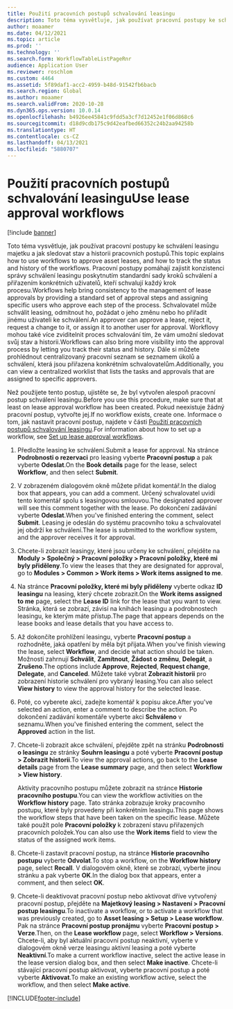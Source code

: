 ```yaml
---
title: Použití pracovních postupů schvalování leasingu
description: Toto téma vysvětluje, jak používat pracovní postupy ke schválení leasingu majetku a jak sledovat stav a historii pracovních postupů.
author: moaamer
ms.date: 04/12/2021
ms.topic: article
ms.prod: ''
ms.technology: ''
ms.search.form: WorkflowTableListPageRnr
audience: Application User
ms.reviewer: roschlom
ms.custom: 4464
ms.assetid: 5f89daf1-acc2-4959-b48d-91542fb6bacb
ms.search.region: Global
ms.author: moaamer
ms.search.validFrom: 2020-10-28
ms.dyn365.ops.version: 10.0.14
ms.openlocfilehash: b4926ee45841c9fdd5a3cf7d12452e1f06d868c6
ms.sourcegitcommit: d18d9cdb175c9d42eafbed66352c24b2aa94258b
ms.translationtype: HT
ms.contentlocale: cs-CZ
ms.lasthandoff: 04/13/2021
ms.locfileid: "5880707"
---
```

# <a name="use-lease-approval-workflows"></a><span data-ttu-id="b8380-103">Použití pracovních postupů schvalování leasingu</span><span class="sxs-lookup"><span data-stu-id="b8380-103">Use lease approval workflows</span></span>

[!include [banner](../includes/banner.md)]

<span data-ttu-id="b8380-104">Toto téma vysvětluje, jak používat pracovní postupy ke schválení leasingu majetku a jak sledovat stav a historii pracovních postupů.</span><span class="sxs-lookup"><span data-stu-id="b8380-104">This topic explains how to use workflows to approve asset leases, and how to track the status and history of the workflows.</span></span> <span data-ttu-id="b8380-105">Pracovní postupy pomáhají zajistit konzistenci správy schválení leasingu poskytnutím standardní sady kroků schválení a přiřazením konkrétních uživatelů, kteří schvalují každý krok procesu.</span><span class="sxs-lookup"><span data-stu-id="b8380-105">Workflows help bring consistency to the management of lease approvals by providing a standard set of approval steps and assigning specific users who approve each step of the process.</span></span> <span data-ttu-id="b8380-106">Schvalovatel může schválit leasing, odmítnout ho, požádat o jeho změnu nebo ho přiřadit jinému uživateli ke schválení.</span><span class="sxs-lookup"><span data-stu-id="b8380-106">An approver can approve a lease, reject it, request a change to it, or assign it to another user for approval.</span></span> <span data-ttu-id="b8380-107">Workflovy mohou také více zviditelnit proces schvalování tím, že vám umožní sledovat svůj stav a historii.</span><span class="sxs-lookup"><span data-stu-id="b8380-107">Workflows can also bring more visibility into the approval process by letting you track their status and history.</span></span> <span data-ttu-id="b8380-108">Dále si můžete prohlédnout centralizovaný pracovní seznam se seznamem úkolů a schválení, která jsou přiřazena konkrétním schvalovatelům.</span><span class="sxs-lookup"><span data-stu-id="b8380-108">Additionally, you can view a centralized worklist that lists the tasks and approvals that are assigned to specific approvers.</span></span>

<span data-ttu-id="b8380-109">Než použijete tento postup, ujistěte se, že byl vytvořen alespoň pracovní postup schválení leasingu.</span><span class="sxs-lookup"><span data-stu-id="b8380-109">Before you use this procedure, make sure that at least on lease approval workflow has been created.</span></span> <span data-ttu-id="b8380-110">Pokud neexistuje žádný pracovní postup, vytvořte jej.</span><span class="sxs-lookup"><span data-stu-id="b8380-110">If no workflow exists, create one.</span></span> <span data-ttu-id="b8380-111">Informace o tom, jak nastavit pracovní postup, najdete v části [Použití pracovních postupů schvalování leasingu](set-up-lease-wrkflw.md).</span><span class="sxs-lookup"><span data-stu-id="b8380-111">For information about how to set up a workflow, see [Set up lease approval workflows](set-up-lease-wrkflw.md).</span></span>

1. <span data-ttu-id="b8380-112">Předložte leasing ke schválení.</span><span class="sxs-lookup"><span data-stu-id="b8380-112">Submit a lease for approval.</span></span> <span data-ttu-id="b8380-113">Na stránce **Podrobnosti o rezervaci** pro leasing vyberte **Pracovní postup** a pak vyberte **Odeslat**.</span><span class="sxs-lookup"><span data-stu-id="b8380-113">On the **Book details** page for the lease, select **Workflow**, and then select **Submit**.</span></span>
2. <span data-ttu-id="b8380-114">V zobrazeném dialogovém okně můžete přidat komentář.</span><span class="sxs-lookup"><span data-stu-id="b8380-114">In the dialog box that appears, you can add a comment.</span></span> <span data-ttu-id="b8380-115">Určený schvalovatel uvidí tento komentář spolu s leasingovou smlouvou.</span><span class="sxs-lookup"><span data-stu-id="b8380-115">The designated approver will see this comment together with the lease.</span></span> <span data-ttu-id="b8380-116">Po dokončení zadávání vyberte **Odeslat**.</span><span class="sxs-lookup"><span data-stu-id="b8380-116">When you've finished entering the comment, select **Submit**.</span></span> <span data-ttu-id="b8380-117">Leasing je odeslán do systému pracovního toku a schvalovatel jej obdrží ke schválení.</span><span class="sxs-lookup"><span data-stu-id="b8380-117">The lease is submitted to the workflow system, and the approver receives it for approval.</span></span>
3. <span data-ttu-id="b8380-118">Chcete-li zobrazit leasingy, které jsou určeny ke schválení, přejděte na **Moduly \> Společný \> Pracovní položky \> Pracovní položky, které mi byly přiděleny**.</span><span class="sxs-lookup"><span data-stu-id="b8380-118">To view the leases that they are designated for approval, go to **Modules \> Common \> Work items \> Work items assigned to me**.</span></span>
4. <span data-ttu-id="b8380-119">Na stránce **Pracovní položky, které mi byly přiděleny** vyberte odkaz **ID leasingu** na leasing, který chcete zobrazit.</span><span class="sxs-lookup"><span data-stu-id="b8380-119">On the **Work items assigned to me** page, select the **Lease ID** link for the lease that you want to view.</span></span> <span data-ttu-id="b8380-120">Stránka, která se zobrazí, závisí na knihách leasingu a podrobnostech leasingu, ke kterým máte přístup.</span><span class="sxs-lookup"><span data-stu-id="b8380-120">The page that appears depends on the lease books and lease details that you have access to.</span></span>
5. <span data-ttu-id="b8380-121">Až dokončíte prohlížení leasingu, vyberte **Pracovní postup** a rozhodněte, jaká opatření by měla být přijata.</span><span class="sxs-lookup"><span data-stu-id="b8380-121">When you've finish viewing the lease, select **Workflow**, and decide what action should be taken.</span></span> <span data-ttu-id="b8380-122">Možnosti zahrnují **Schválit**, **Zamítnout**, **Žádost o změnu**, **Delegát**, a **Zrušeno**.</span><span class="sxs-lookup"><span data-stu-id="b8380-122">The options include **Approve**, **Rejected**, **Request change**, **Delegate**, and **Canceled**.</span></span> <span data-ttu-id="b8380-123">Můžete také vybrat **Zobrazit historii** pro zobrazení historie schválení pro vybraný leasing.</span><span class="sxs-lookup"><span data-stu-id="b8380-123">You can also select **View history** to view the approval history for the selected lease.</span></span>
6. <span data-ttu-id="b8380-124">Poté, co vyberete akci, zadejte komentář k popisu akce.</span><span class="sxs-lookup"><span data-stu-id="b8380-124">After you've selected an action, enter a comment to describe the action.</span></span> <span data-ttu-id="b8380-125">Po dokončení zadávání komentáře vyberte akci **Schváleno** v seznamu.</span><span class="sxs-lookup"><span data-stu-id="b8380-125">When you've finished entering the comment, select the **Approved** action in the list.</span></span>
7. <span data-ttu-id="b8380-126">Chcete-li zobrazit akce schválení, přejděte zpět na stránku **Podrobnosti o leasingu** ze stránky **Souhrn leasingu** a poté vyberte **Pracovní postup \> Zobrazit historii**.</span><span class="sxs-lookup"><span data-stu-id="b8380-126">To view the approval actions, go back to the **Lease details** page from the **Lease summary** page, and then select **Workflow \> View history**.</span></span>

    <span data-ttu-id="b8380-127">Aktivity pracovního postupu můžete zobrazit na stránce **Historie pracovního postupu**.</span><span class="sxs-lookup"><span data-stu-id="b8380-127">You can view the workflow activities on the **Workflow history** page.</span></span> <span data-ttu-id="b8380-128">Tato stránka zobrazuje kroky pracovního postupu, které byly provedeny při konkrétním leasingu.</span><span class="sxs-lookup"><span data-stu-id="b8380-128">This page shows the workflow steps that have been taken on the specific lease.</span></span> <span data-ttu-id="b8380-129">Můžete také použít pole **Pracovní položky** k zobrazení stavu přiřazených pracovních položek.</span><span class="sxs-lookup"><span data-stu-id="b8380-129">You can also use the **Work items** field to view the status of the assigned work items.</span></span>

8. <span data-ttu-id="b8380-130">Chcete-li zastavit pracovní postup, na stránce **Historie pracovního postupu** vyberte **Odvolat**.</span><span class="sxs-lookup"><span data-stu-id="b8380-130">To stop a workflow, on the **Workflow history** page, select **Recall**.</span></span> <span data-ttu-id="b8380-131">V dialogovém okně, které se zobrazí, vyberte jinou stránku a pak vyberte **OK**.</span><span class="sxs-lookup"><span data-stu-id="b8380-131">In the dialog box that appears, enter a comment, and then select **OK**.</span></span>
9. <span data-ttu-id="b8380-132">Chcete-li deaktivovat pracovní postup nebo aktivovat dříve vytvořený pracovní postup, přejděte na **Majetkový leasing \> Nastavení \> Pracovní postup leasingu**.</span><span class="sxs-lookup"><span data-stu-id="b8380-132">To inactivate a workflow, or to activate a workflow that was previously created, go to **Asset leasing \> Setup \> Lease workflow**.</span></span> <span data-ttu-id="b8380-133">Pak na stránce **Pracovní postup pronájmu** vyberte **Pracovní postup \> Verze**.</span><span class="sxs-lookup"><span data-stu-id="b8380-133">Then, on the **Lease workflow** page, select **Workflow \> Versions**.</span></span> <span data-ttu-id="b8380-134">Chcete-li, aby byl aktuální pracovní postup neaktivní, vyberte v dialogovém okně verze leasingu aktivní leasing a poté vyberte **Neaktivní**.</span><span class="sxs-lookup"><span data-stu-id="b8380-134">To make a current workflow inactive, select the active lease in the lease version dialog box, and then select **Make inactive**.</span></span> <span data-ttu-id="b8380-135">Chcete-li stávající pracovní postup aktivovat, vyberte pracovní postup a poté vyberte **Aktivovat**.</span><span class="sxs-lookup"><span data-stu-id="b8380-135">To make an existing workflow active, select the workflow, and then select **Make active**.</span></span>


[!INCLUDE[footer-include](../../includes/footer-banner.md)]
